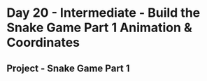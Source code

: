 # Day 20 - Intermediate - Build the Snake Game Part 1 Animation & Coordinates

## Project - Snake Game Part 1


